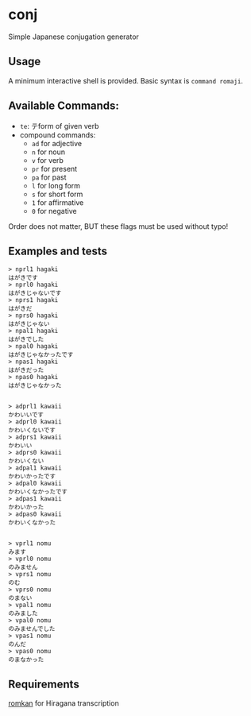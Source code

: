 # conj
Simple Japanese conjugation generator

## Usage
A minimum interactive shell is provided. Basic syntax is `command romaji`.

## Available Commands:
+ `te`: テform of given verb
+ compound commands:
    + `ad` for adjective
    + `n` for noun
    + `v` for verb
    + `pr` for present
    + `pa` for past
    + `l` for long form
    + `s` for short form
    + `1` for affirmative
    + `0` for negative
    
Order does not matter, BUT these flags must be used without typo!
   
## Examples and tests
```
> nprl1 hagaki
はがきです
> nprl0 hagaki
はがきじゃないです
> nprs1 hagaki
はがきだ
> nprs0 hagaki
はがきじゃない
> npal1 hagaki
はがきでした
> npal0 hagaki
はがきじゃなかったです
> npas1 hagaki
はがきだった
> npas0 hagaki
はがきじゃなかった


> adprl1 kawaii
かわいいです
> adprl0 kawaii
かわいくないです
> adprs1 kawaii
かわいい
> adprs0 kawaii
かわいくない
> adpal1 kawaii
かわいかったです
> adpal0 kawaii
かわいくなかったです
> adpas1 kawaii
かわいかった
> adpas0 kawaii
かわいくなかった


> vprl1 nomu
みます
> vprl0 nomu
のみません
> vprs1 nomu
のむ
> vprs0 nomu
のまない
> vpal1 nomu
のみました
> vpal0 nomu
のみませんでした
> vpas1 nomu
のんだ
> vpas0 nomu
のまなかった
```


## Requirements
[romkan](https://pypi.org/project/romkan/) for Hiragana transcription 
